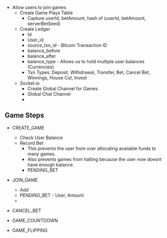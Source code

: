 * Allow users to join games
    * Create Game Plays Table
        * Capture userId, betAmount, hash of (userId, betAmount, serverBetSeed)
    * Create Ledger
        * Id
        * User_id
        * source_txn_id - Bitcoin Transaction ID
        * balance_before
        * balance_after
        * balance_type - Allows us to hold multiple user balances (Currencies)
        * Txn Types: Deposit, Withdrawal, Transfer, Bet, Cancel Bet, Winnings, House Cut, Invest
    * Socket.io
        * Create Global Channel for Games
        * Global Chat Channel
        * 
        

## Game Steps
* CREATE_GAME
    * Check User Balance
    * Record Bet
        * This prevents the user from over allocating available funds to many games. 
        * Also prevents games from halting because the user now doesnt have enough balance.
        * PENDING_BET
        
* JOIN_GAME
    * Add 
    * PENDING_BET - User, Amount
    * 
* CANCEL_BET
* GAME_COUNTDOWN
* GAME_FLIPPING
    